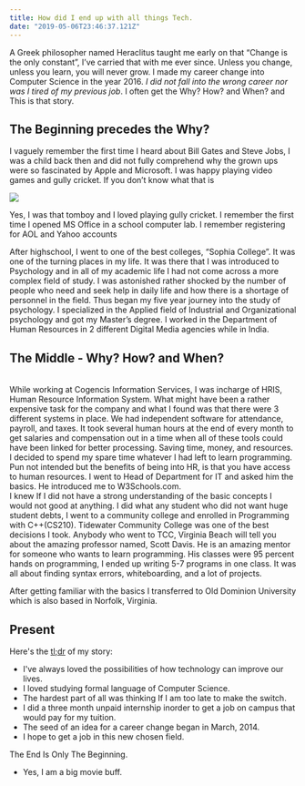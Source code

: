```yaml
---
title: How did I end up with all things Tech.
date: "2019-05-06T23:46:37.121Z"
---
```


A Greek philosopher named Heraclitus taught me early on that “Change is the only constant”, I’ve carried that with me ever since. Unless you change, unless you learn, you will never grow. I made my career change into Computer Science in the year 2016. *I did not fall into the wrong career nor was I tired of my previous job*. I often get the Why? How? and When? and This is that story.

## The Beginning precedes the Why?
I vaguely remember the first time I heard about Bill Gates and Steve Jobs, I was a child back then and did not fully comprehend why the grown ups were so fascinated by Apple and Microsoft. I was happy playing video games and gully cricket. If you don’t know what that is

<!-- embeded image -->
<img src="../assets/gully.jpeg" class="img-fluid" id="c4sr-embed">
<!-- image caption -->
<!-- <div class="caption">ATM transactions in Millions of Rupees, Oct-Dec 2016. Image created by Neha. Data source: RBI</div> -->

Yes, I was that tomboy and I loved playing gully cricket. I remember the first time I opened MS Office in a school computer lab. I remember registering for AOL and Yahoo accounts

After highschool, I went to one of the best colleges, “Sophia College”. It was one of the turning places in my life. It was there that I was introduced to Psychology and in all of my academic life I had not come across a more complex field of study. I was astonished rather shocked by the number of people who need and seek help in daily life and how there is a shortage of personnel in the field. Thus began my five year journey into the study of psychology. I specialized in the Applied field of Industrial and Organizational psychology and got my Master’s degree. I worked in the Department of Human Resources in 2 different Digital Media agencies while in India.

## The Middle - Why? How? and When?
<br>
While working at Cogencis Information Services,  I was incharge of HRIS, Human Resource Information System. What might have been a rather expensive task for the company and what I found was that there were 3 different systems in place. We had independent software for attendance, payroll, and taxes. It took several human hours at the end of every month to get salaries and compensation out in a time when all of these tools could have been linked for better processing. Saving time, money, and resources. I decided to spend my spare time whatever I had left to learn programming. Pun not intended but the benefits of being into HR, is that you have access to human resources. I went to Head of Department for IT and asked him the basics. He introduced me to W3Schools.com.
<br>
I knew If I did not have a strong understanding of the basic concepts I would not good at anything. I did what any student who did not want huge student debts, I went to a community college and enrolled in Programming with C++(CS210). Tidewater Community College was one of the best decisions I took. Anybody who went to TCC, Virginia Beach will tell you about the amazing professor named, Scott Davis. He is an amazing mentor for someone who wants to learn programming. His classes were 95 percent hands on programming, I ended up writing 5-7 programs in one class. It was all about finding syntax errors, whiteboarding, and a lot of projects.

After getting familiar with the basics I transferred to Old Dominion University which is also based in Norfolk, Virginia.

## Present

Here's the [tl;dr](https://en.wikipedia.org/wiki/Wikipedia:Too_long;_didn%27t_read) of my story:

- I've always loved the possibilities of how technology can improve our lives.
- I loved studying formal language of Computer Science.
- The hardest part of all was thinking If I am too late to make the switch.
- I did a three month unpaid internship inorder to get a job on campus that would pay for my tuition.
- The seed of an idea for a career change began in March, 2014.
- I hope to get a job in this new chosen field.

The End Is Only The Beginning.

- Yes, I am a big movie buff. 